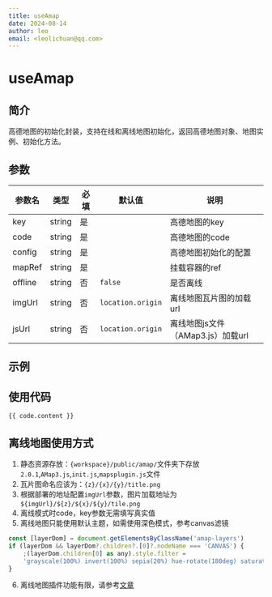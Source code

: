```yaml
---
title: useAmap
date: 2024-08-14
author: leo
email: <leolichuan@qq.com>
---
```


<script setup>
    import UseAmap from '../components/UseAmap.vue'
    import code from '../componentsCode/UseAmap.js'
</script>

# useAmap

## 简介

高德地图的初始化封装，支持在线和离线地图初始化，返回高德地图对象、地图实例、初始化方法。

## 参数

| 参数名  | 类型   | 必填 | 默认值            | 说明                              |
| ------- | ------ | ---- | ----------------- | --------------------------------- |
| key     | string | 是   |                   | 高德地图的key                     |
| code    | string | 是   |                   | 高德地图的code                    |
| config  | string | 是   |                   | 高德地图初始化的配置              |
| mapRef  | string | 是   |                   | 挂载容器的ref                     |
| offline | string | 否   | `false`           | 是否离线                          |
| imgUrl  | string | 否   | `location.origin` | 离线地图瓦片图的加载url           |
| jsUrl   | string | 否   | `location.origin` | 离线地图js文件（AMap3.js）加载url |

## 示例

<useAmap />

## 使用代码

```js-vue
{{ code.content }}
```

## 离线地图使用方式

1. 静态资源存放：`{workspace}/public/amap/`文件夹下存放`2.0.1`,`AMap3.js`,`init.js`,`mapsplugin.js`文件
2. 瓦片图命名应该为：`{z}/{x}/{y}/title.png`
3. 根据部署的地址配置`imgUrl`参数，图片加载地址为`${imgUrl}/${z}/${x}/${y}/tile.png`
4. 离线模式时code，key参数无需填写真实值
5. 离线地图只能使用默认主题，如需使用深色模式，参考canvas滤镜

```js
const [layerDom] = document.getElementsByClassName('amap-layers')
if (layerDom && layerDom?.children?.[0]?.nodeName === 'CANVAS') {
    ;(layerDom.children[0] as any).style.filter =
    'grayscale(100%) invert(100%) sepia(20%) hue-rotate(180deg) saturate(1600%) brightness(60%) contrast(70%)'
}
```

6. 离线地图插件功能有限，请参考[文章](https://blog.csdn.net/weixin_44640245/article/details/133421126)
